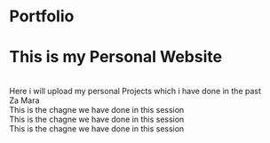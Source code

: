# Portfolio
<h1>This is my Personal Website</h1> <br>
Here i will upload my personal Projects which i have done in the past
<br>
Za Mara
<br>
This is the chagne we have done in this session <br>
This is the chagne we have done in this session<br>
This is the chagne we have done in this session
